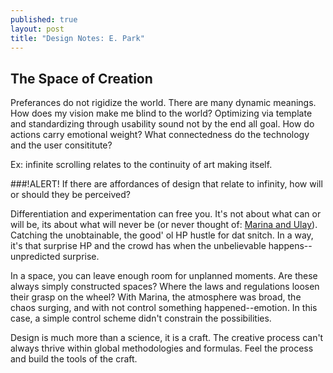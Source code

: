 ```yaml
---
published: true
layout: post
title: "Design Notes: E. Park"
---
```


## The Space of Creation

Preferances do not rigidize the world. There are many dynamic meanings. How does my vision make me blind to the world? Optimizing via template and standardizing through usability sound not by the end all goal. How do actions carry emotional weight? What connectedness do the technology and the user consititute?

Ex: infinite scrolling relates to the continuity of art making itself. 

###!ALERT! If there are affordances of design that relate to infinity, how will or should they be perceived?

Differentiation and experimentation can free you. It's not about what can or will be, its about what will never be (or never thought of: [Marina and Ulay](https://www.youtube.com/watch?v=OS0Tg0IjCp4)). Catching the unobtainable, the good' ol HP hustle for dat snitch. In a way, it's that surprise HP and the crowd has when the unbelievable happens--unpredicted surprise.

In a space, you can leave enough room for unplanned moments. Are these always simply constructed spaces? Where the laws and regulations loosen their grasp on the wheel? With Marina, the atmosphere was broad, the chaos surging, and with not control something happened--emotion. In this case, a simple control scheme didn't constrain the possibilities.

Design is much more than a science, it is a craft. The creative process can't always thrive within global methodologies and formulas. Feel the process and build the tools of the craft.




